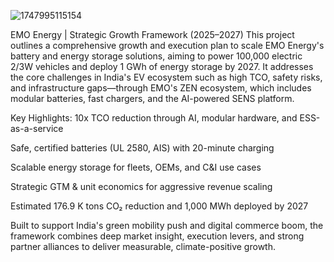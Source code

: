 ![1747995115154](https://github.com/user-attachments/assets/a87a7fa0-9d47-4ea9-9545-81f750957f59)

EMO Energy | Strategic Growth Framework (2025–2027)
This project outlines a comprehensive growth and execution plan to scale EMO Energy's battery and energy storage solutions, aiming to power 100,000 electric 2/3W vehicles and deploy 1 GWh of energy storage by 2027. It addresses the core challenges in India's EV ecosystem such as high TCO, safety risks, and infrastructure gaps—through EMO's ZEN ecosystem, which includes modular batteries, fast chargers, and the AI-powered SENS platform.

Key Highlights:
10x TCO reduction through AI, modular hardware, and ESS-as-a-service

Safe, certified batteries (UL 2580, AIS) with 20-minute charging

Scalable energy storage for fleets, OEMs, and C&I use cases

Strategic GTM & unit economics for aggressive revenue scaling

Estimated 176.9 K tons CO₂ reduction and 1,000 MWh deployed by 2027

Built to support India's green mobility push and digital commerce boom, the framework combines deep market insight, execution levers, and strong partner alliances to deliver measurable, climate-positive growth.

